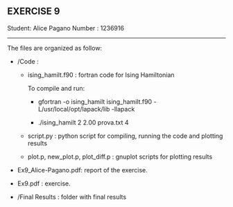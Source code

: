 EXERCISE 9
-------------------------------------------------------------------------------------------------------------------

Student: Alice Pagano
Number : 1236916

-------------------------------------------------------------------------------------------------------------------

The files are organized as follow:

+ /Code :

	- ising_hamilt.f90 : fortran code for Ising Hamiltonian

		To compile and run:

		- gfortran -o ising_hamilt ising_hamilt.f90 -L/usr/local/opt/lapack/lib -llapack

		- ./ising_hamilt 2 2.00 prova.txt 4

	- script.py : python script for compiling, running the code and plotting results

	- plot.p, new_plot.p, plot_diff.p :  gnuplot scripts for plotting results

+ Ex9_Alice-Pagano.pdf: report of the exercise.

+ Ex9.pdf : exercise.

+ /Final Results : folder with final results
